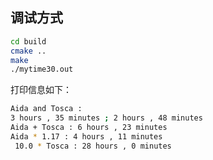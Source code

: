 
## 调试方式

```sh
cd build
cmake ..
make
./mytime30.out
```
打印信息如下：

```sh
Aida and Tosca : 
3 hours , 35 minutes ; 2 hours , 48 minutes
Aida + Tosca : 6 hours , 23 minutes
Aida * 1.17 : 4 hours , 11 minutes
 10.0 * Tosca : 28 hours , 0 minutes
```
